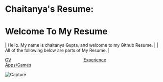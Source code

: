 # Chaitanya's Resume:

# Welcome To My Resume 

| Hello. My name is chaitanya Gupta, and welcome to my Github Resume. |
| All of the following below are parts of My Resume. |

[CV](  )<span>&nbsp;&nbsp;&nbsp;&nbsp;&nbsp;&nbsp;&nbsp;&nbsp;&nbsp;</span><span>&nbsp;&nbsp;&nbsp;&nbsp;&nbsp;&nbsp;&nbsp;&nbsp;&nbsp;</span><span>&nbsp;&nbsp;&nbsp;&nbsp;&nbsp;&nbsp;&nbsp;&nbsp;&nbsp;</span><span>&nbsp;&nbsp;&nbsp;&nbsp;&nbsp;&nbsp;&nbsp;&nbsp;&nbsp;&nbsp;&nbsp;&nbsp;&nbsp;&nbsp;</span><span>&nbsp;&nbsp;&nbsp;&nbsp;&nbsp;&nbsp;&nbsp;&nbsp;&nbsp;</span><span>&nbsp;&nbsp;&nbsp;&nbsp;&nbsp;&nbsp;&nbsp;&nbsp;&nbsp;</span>
[Experience](  )<span>&nbsp;&nbsp;&nbsp;&nbsp;&nbsp;&nbsp;&nbsp;&nbsp;&nbsp;</span><span>&nbsp;&nbsp;&nbsp;&nbsp;&nbsp;&nbsp;&nbsp;&nbsp;&nbsp;</span><span>&nbsp;&nbsp;&nbsp;&nbsp;&nbsp;&nbsp;&nbsp;&nbsp;&nbsp;</span><span>&nbsp;&nbsp;&nbsp;&nbsp;&nbsp;&nbsp;&nbsp;&nbsp;&nbsp;</span>
[Apps/Games](  )
   
![Capture](https://user-images.githubusercontent.com/69607825/90447009-49bc9280-e097-11ea-9fcd-189dd75d0a5b.PNG)


